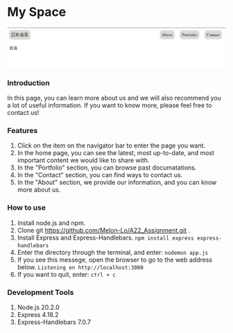 # My Space

![MyImage](https://github.com/Melon-Lo/A22_Assignment/blob/main/screenshot.png?raw=true)

### Introduction
In this page, you can learn more about us and we will also recommend you a lot of useful information. If you want to know more, please feel free to contact us!

### Features

1. Click on the item on the navigator bar to enter the page you want.
2. In the home page, you can see the latest, most up-to-date, and most important content we would like to share with.
3. In the "Portfolio" section, you can browse past documatations.
4. In the "Contact" section, you can find ways to contact us.
5. In the "About" section, we provide our information, and you can know more about us.

### How to use

1. Install node.js and npm.
2. Clone git https://github.com/Melon-Lo/A22_Assignment.git .
3. Install Express and Express-Handlebars.
```npm install express express-handlebars```
4. Enter the directory through the terminal, and enter:
```nodemon app.js```
5. If you see this messege, open the browser to go to the web address below.
```Listening on http://localhost:3000```
6. If you want to quit, enter:
```ctrl + c```

### Development Tools
1. Node.js 20.2.0
2. Express 4.18.2
3. Express-Handlebars 7.0.7